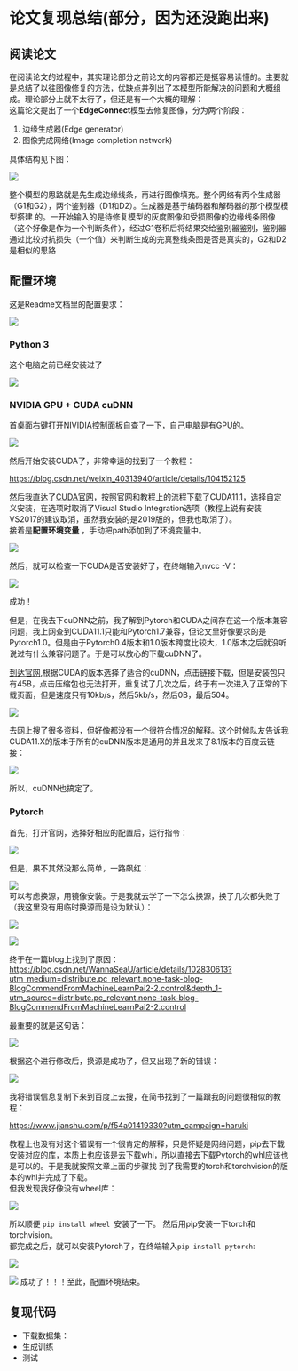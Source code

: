 # 论文复现总结(部分，因为还没跑出来)
## 阅读论文
在阅读论文的过程中，其实理论部分之前论文的内容都还是挺容易读懂的。主要就是总结了以往图像修复的方法，优缺点并列出了本模型所能解决的问题和大概组成。理论部分上就不太行了，但还是有一个大概的理解：   
这篇论文提出了一个**EdgeConnect**模型去修复图像，分为两个阶段：
1. 边缘生成器(Edge generator)
2. 图像完成网络(Image completion network)   

具体结构见下图：

![](总结图片/微信图片_20210208212330.png) 
 
整个模型的思路就是先生成边缘线条，再进行图像填充。整个网络有两个生成器（G1和G2），两个鉴别器（D1和D2）。生成器是基于编码器和解码器的那个模型模型搭建
的。一开始输入的是待修复模型的灰度图像和受损图像的边缘线条图像（这个好像是作为一个判断条件），经过G1卷积后将结果交给鉴别器鉴别，鉴别器通过比较对抗损失（一个值）来判断生成的完真整线条图是否是真实的，G2和D2是相似的思路

## 配置环境
这是Readme文档里的配置要求：

![](总结图片/9c54f402bb26d02416fe4d0dc682455.png)  

### Python 3 
这个电脑之前已经安装过了

![](总结图片/微信图片_20210209230811.png)  

### NVIDIA GPU + CUDA cuDNN
首桌面右键打开NIVIDIA控制面板自查了一下，自己电脑是有GPU的。

![](总结图片/微信图片_20210209232036.png)  

然后开始安装CUDA了，非常幸运的找到了一个教程：  

<https://blog.csdn.net/weixin_40313940/article/details/104152125>

然后我直达了[CUDA官网](https://developer.nvidia.com/rdp/cudnn-download)，按照官网和教程上的流程下载了CUDA11.1，选择自定义安装，在选项时取消了Visual Studio Integration选项（教程上说有安装VS2017的建议取消，虽然我安装的是2019版的，但我也取消了）。  
接着是**配置环境变量** ，手动把path添加到了环境变量中。

![](总结图片/微信图片_20210209235715.png) 

然后，就可以检查一下CUDA是否安装好了，在终端输入nvcc -V：

![](总结图片/微信图片_20210210000503.png) 

成功！

但是，在我去下cuDNN之前，我了解到Pytorch和CUDA之间存在这一个版本兼容问题，我上网查到CUDA11.1只能和Pytorch1.7兼容，但论文里好像要求的是Pytorch1.0。但是由于Pytorch0.4版本和1.0版本跨度比较大，1.0版本之后就没听说过有什么兼容问题了。于是可以放心的下载cuDNN了。

[到达官网](https://developer.nvidia.com/cudnn),根据CUDA的版本选择了适合的cuDNN，点击链接下载，但是安装包只有45B，点击压缩包也无法打开，重复试了几次之后，终于有一次进入了正常的下载页面，但是速度只有10kb/s，然后5kb/s，然后0B，最后504。

![](总结图片/微信图片_20210210003004.png) 

去网上搜了很多资料，但好像都没有一个很符合情况的解释。这个时候队友告诉我CUDA11.X的版本于所有的cuDNN版本是通用的并且发来了8.1版本的百度云链接：

![](总结图片/9c54f402bb26d02416fe4d0dc682455.png) 

所以，cuDNN也搞定了。
### Pytorch 
首先，打开官网，选择好相应的配置后，运行指令：

![](总结图片/微信图片_20210213234339.png) 

但是，果不其然没那么简单，一路飙红：

![](总结图片/微信图片_20210210232727.png)  
可以考虑换源，用镜像安装。于是我就去学了一下怎么换源，换了几次都失败了（我这里没有用临时换源而是设为默认）：

![](总结图片/微信图片_20210213235518.jpg)

![](总结图片/微信图片_20210213235459.jpg)  

终于在一篇blog上找到了原因：  
<https://blog.csdn.net/WannaSeaU/article/details/102830613?utm_medium=distribute.pc_relevant.none-task-blog-BlogCommendFromMachineLearnPai2-2.control&depth_1-utm_source=distribute.pc_relevant.none-task-blog-BlogCommendFromMachineLearnPai2-2.control>  

最重要的就是这句话：

![](总结图片/微信图片_20210210233559.png)

根据这个进行修改后，换源是成功了，但又出现了新的错误：  

![](总结图片/微信图片_20210210233807.png)

我将错误信息复制下来到百度上去搜，在简书找到了一篇跟我的问题很相似的教程： 

<https://www.jianshu.com/p/f54a01419330?utm_campaign=haruki>  

教程上也没有对这个错误有一个很肯定的解释，只是怀疑是网络问题，pip去下载安装对应的库，本质上也应该是去下载whl，所以直接去下载Pytorch的whl应该也是可以的。于是我就按照文章上面的步骤找
到了我需要的torch和torchvision的版本的whl并完成了下载。  
但我发现我好像没有wheel库：

![](总结图片/微信图片_20210210235201.png)

所以顺便 `pip install wheel `安装了一下。 然后用pip安装一下torch和torchvision。   
都完成之后，就可以安装Pytorch了，在终端输入`pip install pytorch`:

![](总结图片/微信图片_20210210235717.png)

![](总结图片/微信图片_20210210235733.png)
成功了！！！至此，配置环境结束。

## 复现代码
- 下载数据集：
- 生成训练
- 测试





